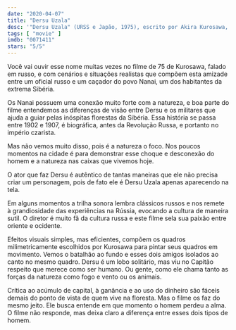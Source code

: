 ```yaml
---
date: "2020-04-07"
title: "Dersu Uzala"
desc: '"Dersu Uzala" (URSS e Japão, 1975), escrito por Akira Kurosawa, Yuriy Nagibin e Vladimir Arsenev, dirigido por Akira Kurosawa, com Yuriy Solomin, Maksim Munzuk e Mikhail Bychkov.'
tags: [ "movie" ]
imdb: "0071411"
stars: "5/5"
---
```

Você vai ouvir esse nome muitas vezes no filme de 75 de Kurosawa, falado em russo, e com cenários e situações realistas que compõem esta amizade entre um oficial russo e um caçador do povo Nanai, um dos habitantes da extrema Sibéria.

Os Nanai possuem uma conexão muito forte com a natureza, e boa parte do filme entendemos as diferenças de visão entre Dersu e os militares que ajuda a guiar pelas inóspitas florestas da Sibéria. Essa história se passa entre 1902 e 1907, é biográfica, antes da Revolução Russa, e portanto no império czarista.

Mas não vemos muito disso, pois é a natureza o foco. Nos poucos momentos na cidade é para demonstrar esse choque e desconexão do homem e a natureza nas caixas que vivemos hoje.

O ator que faz Dersu é autêntico de tantas maneiras que ele não precisa criar um personagem, pois de fato ele é Dersu Uzala apenas aparecendo na tela.

Em alguns momentos a trilha sonora lembra clássicos russos e nos remete à grandiosidade das experiências na Rússia, evocando a cultura de maneira sutil. O diretor é muito fã da cultura russa e este filme sela sua paixão entre oriente e ocidente.

Efeitos visuais simples, mas eficientes, compõem os quadros milimetricamente escolhidos por Kurosawa para pintar seus quadros em movimento. Vemos o batalhão ao fundo e esses dois amigos isolados ao canto no mesmo quadro. Dersu é um lobo solitário, mas viu no Capitão respeito que merece como ser humano. Ou gente, como ele chama tanto as forças da natureza como fogo e vento ou os animais.

Crítica ao acúmulo de capital, à ganância e ao uso do dinheiro são fáceis demais do ponto de vista de quem vive na floresta. Mas o filme os faz do mesmo jeito. Ele busca entende em que momento o homem perdeu a alma. O filme não responde, mas deixa claro a diferença entre esses dois tipos de homem.
